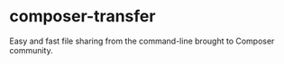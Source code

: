 # composer-transfer
Easy and fast file sharing from the command-line brought to Composer community.
